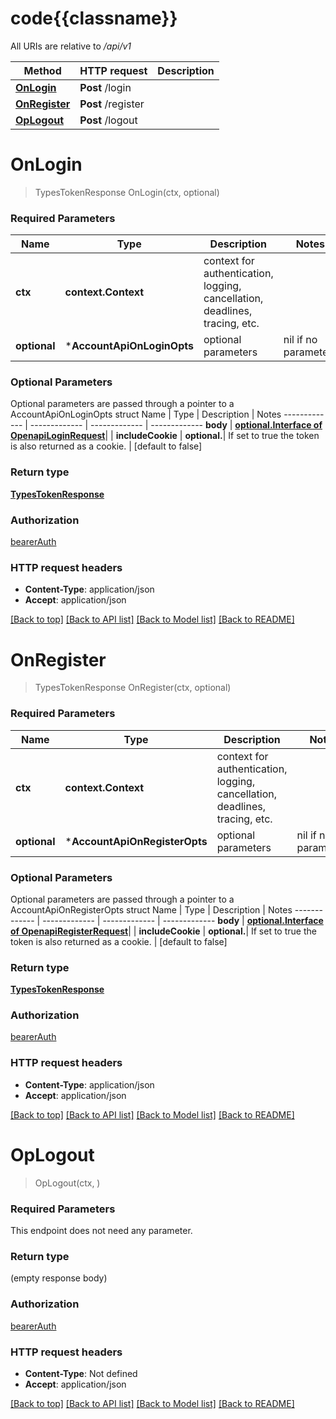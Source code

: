 # code{{classname}}

All URIs are relative to */api/v1*

Method | HTTP request | Description
------------- | ------------- | -------------
[**OnLogin**](AccountApi.md#OnLogin) | **Post** /login | 
[**OnRegister**](AccountApi.md#OnRegister) | **Post** /register | 
[**OpLogout**](AccountApi.md#OpLogout) | **Post** /logout | 

# **OnLogin**
> TypesTokenResponse OnLogin(ctx, optional)


### Required Parameters

Name | Type | Description  | Notes
------------- | ------------- | ------------- | -------------
 **ctx** | **context.Context** | context for authentication, logging, cancellation, deadlines, tracing, etc.
 **optional** | ***AccountApiOnLoginOpts** | optional parameters | nil if no parameters

### Optional Parameters
Optional parameters are passed through a pointer to a AccountApiOnLoginOpts struct
Name | Type | Description  | Notes
------------- | ------------- | ------------- | -------------
 **body** | [**optional.Interface of OpenapiLoginRequest**](OpenapiLoginRequest.md)|  | 
 **includeCookie** | **optional.**| If set to true the token is also returned as a cookie. | [default to false]

### Return type

[**TypesTokenResponse**](TypesTokenResponse.md)

### Authorization

[bearerAuth](../README.md#bearerAuth)

### HTTP request headers

 - **Content-Type**: application/json
 - **Accept**: application/json

[[Back to top]](#) [[Back to API list]](../README.md#documentation-for-api-endpoints) [[Back to Model list]](../README.md#documentation-for-models) [[Back to README]](../README.md)

# **OnRegister**
> TypesTokenResponse OnRegister(ctx, optional)


### Required Parameters

Name | Type | Description  | Notes
------------- | ------------- | ------------- | -------------
 **ctx** | **context.Context** | context for authentication, logging, cancellation, deadlines, tracing, etc.
 **optional** | ***AccountApiOnRegisterOpts** | optional parameters | nil if no parameters

### Optional Parameters
Optional parameters are passed through a pointer to a AccountApiOnRegisterOpts struct
Name | Type | Description  | Notes
------------- | ------------- | ------------- | -------------
 **body** | [**optional.Interface of OpenapiRegisterRequest**](OpenapiRegisterRequest.md)|  | 
 **includeCookie** | **optional.**| If set to true the token is also returned as a cookie. | [default to false]

### Return type

[**TypesTokenResponse**](TypesTokenResponse.md)

### Authorization

[bearerAuth](../README.md#bearerAuth)

### HTTP request headers

 - **Content-Type**: application/json
 - **Accept**: application/json

[[Back to top]](#) [[Back to API list]](../README.md#documentation-for-api-endpoints) [[Back to Model list]](../README.md#documentation-for-models) [[Back to README]](../README.md)

# **OpLogout**
> OpLogout(ctx, )


### Required Parameters
This endpoint does not need any parameter.

### Return type

 (empty response body)

### Authorization

[bearerAuth](../README.md#bearerAuth)

### HTTP request headers

 - **Content-Type**: Not defined
 - **Accept**: application/json

[[Back to top]](#) [[Back to API list]](../README.md#documentation-for-api-endpoints) [[Back to Model list]](../README.md#documentation-for-models) [[Back to README]](../README.md)

